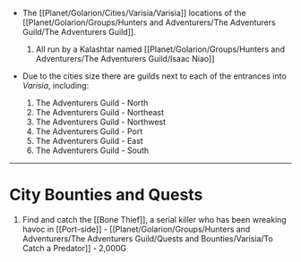 - The [[Planet/Golarion/Cities/Varisia/Varisia]] locations of the [[Planet/Golarion/Groups/Hunters and Adventurers/The Adventurers Guild/The Adventurers Guild]].
	1. All run by a Kalashtar named [[Planet/Golarion/Groups/Hunters and Adventurers/The Adventurers Guild/Isaac Niao]] 

- Due to the cities size there are guilds next to each of the entrances into *Varisia*, including:
	1. The Adventurers Guild - North
	2. The Adventurers Guild - Northeast
	3. The Adventurers Guild - Northwest
	4. The Adventurers Guild - Port 
	5. The Adventurers Guild - East
	6. The Adventurers Guild - South

---
# City Bounties and Quests
1. Find and catch the [[Bone Thief]], a serial killer who has been wreaking havoc in [[Port-side]] - [[Planet/Golarion/Groups/Hunters and Adventurers/The Adventurers Guild/Quests and Bounties/Varisia/To Catch a Predator]] - 2,000G